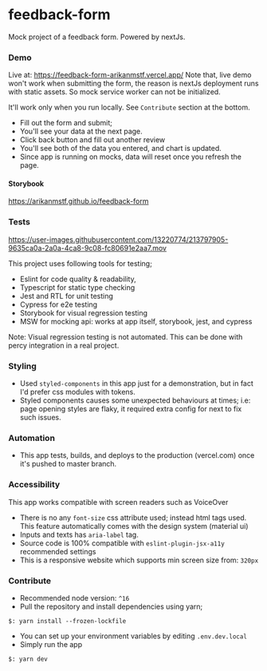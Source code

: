 # feedback-form
Mock project of a feedback form. Powered by nextJs.

### Demo
Live at: https://feedback-form-arikanmstf.vercel.app/
Note that, live demo won't work when submitting the form, the reason is nextJs deployment runs with static assets. So mock service worker can not be initialized.

It'll work only when you run locally. See `Contribute` section at the bottom.

* Fill out the form and submit;
* You'll see your data at the next page.
* Click back button and fill out another review
* You'll see both of the data you entered, and chart is updated.
* Since app is running on mocks, data will reset once you refresh the page.

#### Storybook
https://arikanmstf.github.io/feedback-form

### Tests
https://user-images.githubusercontent.com/13220774/213797905-9635ca0a-2a0a-4ca8-9c08-fc80691e2aa7.mov

This project uses following tools for testing;
* Eslint for code quality & readability,
* Typescript for static type checking
* Jest and RTL for unit testing
* Cypress for e2e testing
* Storybook for visual regression testing
* MSW for mocking api: works at app itself, storybook, jest, and cypress

Note: Visual regression testing is not automated. This can be done with percy integration in a real project.

### Styling
* Used `styled-components` in this app just for a demonstration, but in fact I'd prefer css modules with tokens.
* Styled components causes some unexpected behaviours at times; i.e: page opening styles are flaky, it required extra config for next to fix such issues.

### Automation
* This app tests, builds, and deploys to the production (vercel.com) once it's pushed to master branch.

### Accessibility
This app works compatible with screen readers such as VoiceOver
* There is no any `font-size` css attribute used; instead html tags used. This feature automatically comes with the design system (material ui)
* Inputs and texts has `aria-label` tag.
* Source code is 100% compatible with `eslint-plugin-jsx-a11y` recommended settings
* This is a responsive website which supports min screen size from: `320px`

### Contribute

* Recommended node version: `^16`
* Pull the repository and install dependencies using yarn;

`$: yarn install --frozen-lockfile`

* You can set up your environment variables by editing `.env.dev.local`
* Simply run the app

`$: yarn dev`



